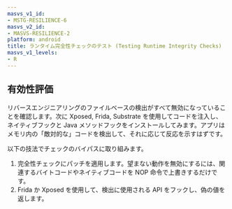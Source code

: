 ```yaml
---
masvs_v1_id:
- MSTG-RESILIENCE-6
masvs_v2_id:
- MASVS-RESILIENCE-2
platform: android
title: ランタイム完全性チェックのテスト (Testing Runtime Integrity Checks)
masvs_v1_levels:
- R
---
```


## 有効性評価

リバースエンジニアリングのファイルベースの検出がすべて無効になっていることを確認します。次に Xposed, Frida, Substrate を使用してコードを注入し、ネイティブフックと Java メソッドフックをインストールしてみます。アプリはメモリ内の「敵対的な」コードを検出して、それに応じて反応を示すはずです。

以下の技法でチェックのバイパスに取り組みます。

1. 完全性チェックにパッチを適用します。望まない動作を無効にするには、関連するバイトコードやネイティブコードを NOP 命令で上書きするだけです。
2. Frida か Xposed を使用して、検出に使用される API をフックし、偽の値を返します。
